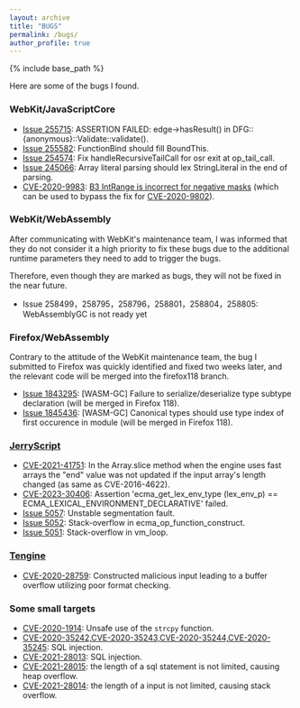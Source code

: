```yaml
---
layout: archive
title: "BUGS"
permalink: /bugs/
author_profile: true
---
```


{% include base_path %}

Here are some of the bugs I found.

### WebKit/JavaScriptCore
* [Issue 255715](https://bugs.webkit.org/show_bug.cgi?id=255715): ASSERTION FAILED: edge->hasResult() in DFG::{anonymous}::Validate::validate().
* [Issue 255582](https://bugs.webkit.org/show_bug.cgi?id=255582): FunctionBind should fill BoundThis.
* [Issue 254574](https://bugs.webkit.org/show_bug.cgi?id=254574): Fix handleRecursiveTailCall for osr exit at op_tail_call.
* [Issue 245066](https://bugs.webkit.org/show_bug.cgi?id=245066): Array literal parsing should lex StringLiteral in the end of parsing.
* [CVE-2020-9983](https://bugs.webkit.org/show_bug.cgi?id=215536): [B3 IntRange is incorrect for negative masks](https://commits.webkit.org/228424@main) (which can be used to bypass the fix for [CVE-2020-9802](https://xz.aliyun.com/t/8913)).

### WebKit/WebAssembly
After communicating with WebKit's maintenance team, I was informed that they do not consider it a high priority to fix these bugs due to the additional runtime parameters they need to add to trigger the bugs. 

Therefore, even though they are marked as bugs, they will not be fixed in the near future.

* Issue 258499，258795，258796，258801，258804，258805: WebAssemblyGC is not ready yet

### Firefox/WebAssembly
Contrary to the attitude of the WebKit maintenance team, the bug I submitted to Firefox was quickly identified and fixed two weeks later, and the relevant code will be merged into the firefox118 branch.

* [Issue 1843295](https://bugzilla.mozilla.org/show_bug.cgi?id=1843295): \[WASM-GC\] Failure to serialize/deserialize type subtype declaration (will be merged in Firefox 118).
* [Issue 1845436](https://bugzilla.mozilla.org/show_bug.cgi?id=1845436): \[WASM-GC\] Canonical types should use type index of first occurence in module (will be merged in Firefox 118).

### [JerryScript](https://github.com/jerryscript-project/jerryscript)

- [CVE-2021-41751](https://github.com/jerryscript-project/jerryscript/pull/4797): In the Array.slice method when the engine uses fast arrays the "end" value was not updated if the input array's length changed (as same as CVE-2016-4622).
- [CVE-2023-30406](https://github.com/jerryscript-project/jerryscript/issues/5058): Assertion 'ecma_get_lex_env_type (lex_env_p) == ECMA_LEXICAL_ENVIRONMENT_DECLARATIVE' failed.
- [Issue 5057](https://github.com/jerryscript-project/jerryscript/issues/5057): Unstable segmentation fault.
- [Issue 5052](https://github.com/jerryscript-project/jerryscript/issues/5052): Stack-overflow in ecma_op_function_construct.
- [Issue 5051](https://github.com/jerryscript-project/jerryscript/issues/5051): Stack-overflow  in vm_loop.

### [Tengine](https://github.com/OAID/Tengine)
- [CVE-2020-28759](https://github.com/OAID/Tengine/issues/476): Constructed malicious input leading to a buffer overflow utilizing poor format checking.

### Some small targets
- [CVE-2020-1914](https://github.com/armink/struct2json/issues/13): Unsafe use of the `strcpy` function.
- [CVE-2020-35242,CVE-2020-35243,CVE-2020-35244,CVE-2020-35245](https://github.com/balloonwj/flamingo/issues/47): SQL injection.
- [CVE-2021-28013](https://github.com/qinguoyi/TinyWebServer/issues/45): SQL injection.
- [CVE-2021-28015](https://github.com/qinguoyi/TinyWebServer/issues/45): the length of a sql statement is not limited, causing heap overflow.
- [CVE-2021-28014](https://github.com/qinguoyi/TinyWebServer/issues/45): the length of a input is not limited, causing stack overflow.